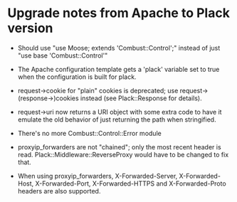 # Upgrade notes from Apache to Plack version

* Should use "use Moose; extends 'Combust::Control';" instead of just
  "use base 'Combust::Control'"

* The Apache configuration template gets a 'plack' variable set to
  true when the configuration is built for plack.

* request->cookie for "plain" cookies is deprecated; use
  request->(response->)cookies instead (see Plack::Response for details).

* request->uri now returns a URI object with some extra code to have
  it emulate the old behavior of just returning the path when
  stringified.

* There's no more Combust::Control::Error module

* proxyip_forwarders are not "chained"; only the most recent header is
read.  Plack::Middleware::ReverseProxy would have to be changed to fix
that.

* When using proxyip_forwarders, X-Forwarded-Server, X-Forwarded-Host,
X-Forwarded-Port, X-Forwarded-HTTPS and X-Forwarded-Proto headers are
also supported.

